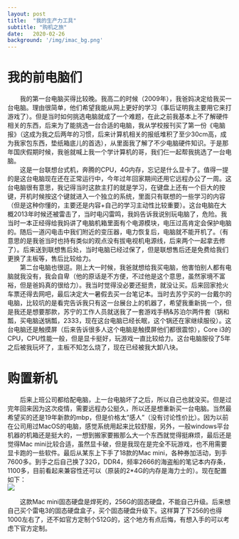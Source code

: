 ```yaml
---
layout: post
title:  "我的生产力工具"
subtitle: "购机之旅"
date:   2020-02-26
background: '/img/imac_bg.png'
---
```

# 我的前电脑们
&emsp;&emsp;我的第一台电脑买得比较晚。我高二的时候（2009年），我爸妈决定给我买一台电脑。理由很简单，他们希望我能从网上更好的学习（事后证明我主要用它来打游戏了）。但是当时如何挑选电脑就成了一个难题，在此之前我基本上不了解硬件相关的东西，后来为了能挑选一台合适的电脑，我从学校报刊买了第一份《电脑报》（这成为我之后两年的习惯，后来计算机相关的报纸堆积了至少30cm高，成为我家包东西，垫纸箱底儿的首选），从里面我了解了不少电脑硬件知识。于是那年国庆假期时候，我爸就喊上我一个学计算机的哥，我们仨一起帮我挑选了一台电脑。  
&emsp;&emsp;这是一台联想台式机，奔腾的CPU，4G内存，忘记是什么显卡了。值得一提的是这台电脑现在还在正常运行中，今年过年回家期间还用它远程办公了一周。这台电脑很有意思，我记得当时这款主打的就是学习，在键盘上还有一个巨大的按键，开机时候按这个键就进入一个独立的系统，里面只有联想的一些学习的内容（但是这种你懂的，主要还是内容+自己的学习主动性比较重要）。这台电脑在大概2013年时候还被雷击了，当时电闪雷鸣，我妈告诉我说别玩电脑了，危险。我当时一本正经得给我妈讲了电脑机箱里面有个电源模块，电压过高肯定会保护电脑的。随后一道闪电击中我们附近的变压器，电力恢复后，电脑就不能开机了。（有意思的是我爸当时也持有类似的观点没有拔电视机电源线，后来两个一起拿去修了）。后来送到联想售后处，当时电脑已经过保了，但是联想售后还是免费给我们更换了主板等，售后比较给力。  
&emsp;&emsp;第二台电脑也很逗。刚上大一时候，我爸就想给我买电脑，他害怕别人都有电脑就我没有，我会自卑（他的原话是不方便，不过他是这个意思，虽然家境不富裕，但是爸妈真的很给力）。我当时觉得没必要还挺贵，就没让买。后来回家抢火车票还得去网吧，最后决定大一暑假去买一台笔记本。当时去苏宁买的一台戴尔的电脑，比较坑的是看完告诉我只有这一台展台上的机器了，希望我重新挑一个，但是我还是想要那款，苏宁的工作人员就送我了一套游戏手柄&苏泊尔两件套（锅和瓢，买电脑送锅瓢，2333，现在这台电脑已经长眠，这个锅还在家继续服役）。这台电脑还是触摸屏（后来告诉很多人这个电脑是触摸屏他们都很震惊），Core i3的CPU，CPU性能一般，但是显卡挺好，玩游戏一直比较给力。这台电脑服役了5年之后被我玩坏了，主板不知怎么烧了，现在已经被我大卸八块。
# 购置新机
&emsp;&emsp;后来上班公司都给配电脑，上一台电脑坏了之后，所以自己也就没买。但是过完年回来因为这次疫情，需要远程办公挺久，所以还是想重新买一台电脑。当然最希望买的还是19年新款的mbp，但是价格太“感人”（没有讨论性价比）。因为以前在公司用过MacOS的电脑，感觉系统用起来比较舒服，另外，一般windows平台机器的机箱还是挺大的，一想到搬家要搬那么大一个东西就觉得挺麻烦，最后还是觉得Mac mini比较合适，虽然显卡破，但是我现在是完全不玩游戏，也不用需要显卡跑的一些软件。最后从某东上下手了18款的Mac mini，各种券加活动，到手7600多。到手之后自己换了32G，DDR4，频率2666的海盗船的笔记本内存条，1100多，目前看起来兼容性还可以（原装的2*4G的内存是海力士的）。现在配置如下：    
![](https://upload-images.jianshu.io/upload_images/13572633-77f3c7d0cd687b16.png?imageMogr2/auto-orient/strip%7CimageView2/2/w/1240)

&emsp;&emsp;这款Mac mini固态硬盘是焊死的，256G的固态硬盘，不能自己升级。后来想自己买个雷电3的固态硬盘盒子，买个固态硬盘升级下。这样算了下256的也得1000左右了，还不如官方定制个512G的，这个地方有点后悔，有想入手的可以考虑下官方定制。
